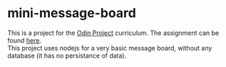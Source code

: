 # mini-message-board

This is a project for the [Odin Project](https://www.theodinproject.com/home) curriculum. The assignment can be found [here](https://www.theodinproject.com/courses/nodejs/lessons/mini-message-board).\
This project uses nodejs for a very basic message board, without any database (it has no persistance of data).
